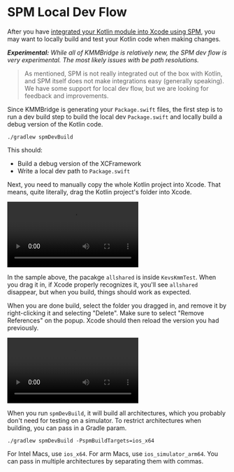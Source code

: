 # SPM Local Dev Flow

After you have [integrated your Kotlin module into Xcode using SPM](01_IOS_SPM.md), you may want to locally build and test your Kotlin code when making changes.

***Experimental:*** *While all of KMMBridge is relatively new, the SPM dev flow is very experimental. The most likely issues with be path resolutions.*

> As mentioned, SPM is not really integrated out of the box with Kotlin, and SPM itself does not make integrations easy (generally speaking). We have some support for local dev flow, but we are looking for feedback and improvements.

Since KMMBridge is generating your `Package.swift` files, the first step is to run a dev build step to build the local dev `Package.swift` and locally build a debug version of the Kotlin code.

```shell
./gradlew spmDevBuild
```

This should:

* Build a debug version of the XCFramework
* Write a local dev path to `Package.swift`

Next, you need to manually copy the whole Kotlin project into Xcode. That means, quite literally, drag the Kotlin project's folder into Xcode.

<video src="dragspm.mp4"></video>

In the sample above, the pacakge `allshared` is inside `KevsKmmTest`. When you drag it in, if Xcode properly recognizes it, you'll see `allshared` disappear, but when you build, things should work as expected.

When you are done build, select the folder you dragged in, and remove it by right-clicking it and selecting "Delete". Make sure to select "Remove References" on the popup. Xcode should then reload the version you had previously.

<video src="removelocal.mp4"></video>

When you run `spmDevBuild`, it will build all architectures, which you probably don't need for testing on a simulator. To restrict architectures when building, you can pass in a Gradle param.

```shell
./gradlew spmDevBuild -PspmBuildTargets=ios_x64
```

For Intel Macs, use `ios_x64`. For arm Macs, use `ios_simulator_arm64`. You can pass in multiple architectures by separating them with commas.